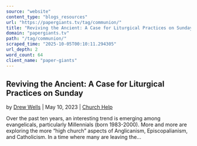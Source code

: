 ```yaml
---
source: "website"
content_type: "blogs_resources"
url: "https://papergiants.tv/tag/communion/"
title: "Reviving the Ancient: A Case for Liturgical Practices on Sunday"
domain: "papergiants.tv"
path: "/tag/communion/"
scraped_time: "2025-10-05T00:10:11.294305"
url_depth: 2
word_count: 64
client_name: "paper-giants"
---
```


## Reviving the Ancient: A Case for Liturgical Practices on Sunday

by [Drew Wells](https://papergiants.tv/author/drew/ "Posts by Drew Wells") | May 10, 2023 | [Church Help](https://papergiants.tv/category/church-help/)

Over the past ten years, an interesting trend is emerging among evangelicals, particularly Millennials (born 1983-2000). More and more are exploring the more “high church” aspects of Anglicanism, Episcopalianism, and Catholicism. In a time where many are leaving the...